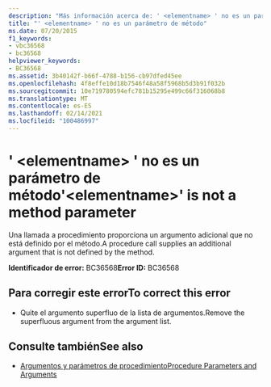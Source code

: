 ```yaml
---
description: "Más información acerca de: ' <elementname> ' no es un parámetro de método"
title: "' <elementname> ' no es un parámetro de método"
ms.date: 07/20/2015
f1_keywords:
- vbc36568
- bc36568
helpviewer_keywords:
- BC36568
ms.assetid: 3b40142f-b66f-4788-b156-cb97dfed45ee
ms.openlocfilehash: 4f8effe10d18b7546f48a58f5968b5d3b91f032b
ms.sourcegitcommit: 10e719780594efc781b15295e499c66f316068b8
ms.translationtype: MT
ms.contentlocale: es-ES
ms.lasthandoff: 02/14/2021
ms.locfileid: "100486997"
---
```

# <a name="elementname-is-not-a-method-parameter"></a><span data-ttu-id="e51b9-103">' \<elementname> ' no es un parámetro de método</span><span class="sxs-lookup"><span data-stu-id="e51b9-103">'\<elementname>' is not a method parameter</span></span>

<span data-ttu-id="e51b9-104">Una llamada a procedimiento proporciona un argumento adicional que no está definido por el método.</span><span class="sxs-lookup"><span data-stu-id="e51b9-104">A procedure call supplies an additional argument that is not defined by the method.</span></span>  
  
 <span data-ttu-id="e51b9-105">**Identificador de error:** BC36568</span><span class="sxs-lookup"><span data-stu-id="e51b9-105">**Error ID:** BC36568</span></span>  
  
## <a name="to-correct-this-error"></a><span data-ttu-id="e51b9-106">Para corregir este error</span><span class="sxs-lookup"><span data-stu-id="e51b9-106">To correct this error</span></span>  
  
- <span data-ttu-id="e51b9-107">Quite el argumento superfluo de la lista de argumentos.</span><span class="sxs-lookup"><span data-stu-id="e51b9-107">Remove the superfluous argument from the argument list.</span></span>  
  
## <a name="see-also"></a><span data-ttu-id="e51b9-108">Consulte también</span><span class="sxs-lookup"><span data-stu-id="e51b9-108">See also</span></span>

- [<span data-ttu-id="e51b9-109">Argumentos y parámetros de procedimiento</span><span class="sxs-lookup"><span data-stu-id="e51b9-109">Procedure Parameters and Arguments</span></span>](../programming-guide/language-features/procedures/procedure-parameters-and-arguments.md)
